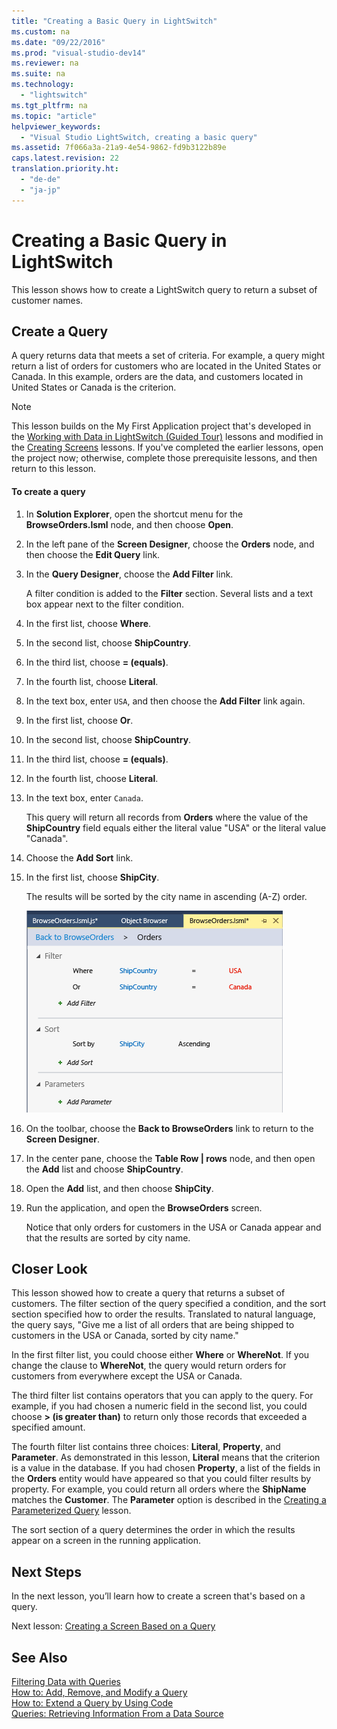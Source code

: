 ```yaml
---
title: "Creating a Basic Query in LightSwitch"
ms.custom: na
ms.date: "09/22/2016"
ms.prod: "visual-studio-dev14"
ms.reviewer: na
ms.suite: na
ms.technology: 
  - "lightswitch"
ms.tgt_pltfrm: na
ms.topic: "article"
helpviewer_keywords: 
  - "Visual Studio LightSwitch, creating a basic query"
ms.assetid: 7f066a3a-21a9-4e54-9862-fd9b3122b89e
caps.latest.revision: 22
translation.priority.ht: 
  - "de-de"
  - "ja-jp"
---
```

# Creating a Basic Query in LightSwitch
This lesson shows how to create a LightSwitch query to return a subset of customer names.  
  
## Create a Query  
 A query returns data that meets a set of criteria. For example, a query might return a list of orders for customers who are located in the United States or Canada. In this example, orders are the data, and customers located in United States or Canada is the criterion.  
  
> [!NOTE]
>  This lesson builds on the My First Application project that's developed in the [Working with Data in LightSwitch (Guided Tour)](../VS_csharp/working-with-data-in-lightswitch.md) lessons and modified in the [Creating Screens](../VS_csharp/creating-screens-in-lightswitch.md) lessons. If you've completed the earlier lessons, open the project now; otherwise, complete those prerequisite lessons, and then return to this lesson.  
  
#### To create a query  
  
1.  In **Solution Explorer**, open the shortcut menu for the **BrowseOrders.lsml** node, and then choose **Open**.  
  
2.  In the left pane of the **Screen Designer**, choose the **Orders** node, and then choose the **Edit Query** link.  
  
3.  In the **Query Designer**, choose the **Add Filter** link.  
  
     A filter condition is added to the **Filter** section. Several lists and a text box appear next to the filter condition.  
  
4.  In the first list, choose **Where**.  
  
5.  In the second list, choose **ShipCountry**.  
  
6.  In the third list, choose **= (equals)**.  
  
7.  In the fourth list, choose **Literal**.  
  
8.  In the text box, enter `USA`, and then choose the **Add Filter** link again.  
  
9. In the first list, choose **Or**.  
  
10. In the second list, choose **ShipCountry**.  
  
11. In the third list, choose **= (equals)**.  
  
12. In the fourth list, choose **Literal**.  
  
13. In the text box, enter `Canada`.  
  
     This query will return all records from **Orders** where the value of the **ShipCountry** field equals either the literal value "USA" or the literal value "Canada".  
  
14. Choose the **Add Sort** link.  
  
15. In the first list, choose **ShipCity**.  
  
     The results will be sorted by the city name in ascending (A-Z) order.  
  
     ![The BrowseOrders query](../VS_csharp/media/ls_tour28.PNG "LS_Tour28")  
  
16. On the toolbar, choose the **Back to BrowseOrders** link to return to the **Screen Designer**.  
  
17. In the center pane, choose the **Table Row &#124; rows** node, and then open the **Add** list and choose **ShipCountry**.  
  
18. Open the **Add** list, and then choose **ShipCity**.  
  
19. Run the application, and open the **BrowseOrders** screen.  
  
     Notice that only orders for customers in the USA or Canada appear and that the results are sorted by city name.  
  
## Closer Look  
 This lesson showed how to create a query that returns a subset of customers. The filter section of the query specified a condition, and the sort section specified how to order the results. Translated to natural language, the query says, "Give me a list of all orders that are being shipped to customers in the USA or Canada, sorted by city name."  
  
 In the first filter list, you could choose either **Where** or **WhereNot**. If you change the clause to **WhereNot**, the query would return orders for customers from everywhere except the USA or Canada.  
  
 The third filter list contains operators that you can apply to the query. For example, if you had chosen a numeric field in the second list, you could choose **> (is greater than)** to return only those records that exceeded a specified amount.  
  
 The fourth filter list contains three choices: **Literal**, **Property**, and **Parameter**. As demonstrated in this lesson, **Literal** means that the criterion is a value in the database. If you had chosen **Property**, a list of the fields in the **Orders** entity would have appeared so that you could filter results by property. For example, you could return all orders where the **ShipName** matches the **Customer**. The **Parameter** option is described in the [Creating a Parameterized Query](../VS_csharp/creating-a-parameterized-query-in-lightswitch.md) lesson.  
  
 The sort section of a query determines the order in which the results appear on a screen in the running application.  
  
## Next Steps  
 In the next lesson, you’ll learn how to create a screen that's based on a query.  
  
 Next lesson: [Creating a Screen Based on a Query](../VS_csharp/creating-a-lightswitch-screen-based-on-a-query.md)  
  
## See Also  
 [Filtering Data with Queries](../VS_csharp/filtering-data-with-queries-in-lightswitch.md)   
 [How to: Add, Remove, and Modify a Query](../VS_csharp/how-to--add--remove--and-modify-a-query.md)   
 [How to: Extend a Query by Using Code](../VS_csharp/how-to--extend-a-query-by-using-code.md)   
 [Queries: Retrieving Information From a Data Source](../VS_csharp/queries--retrieving-information-from-a-data-source.md)